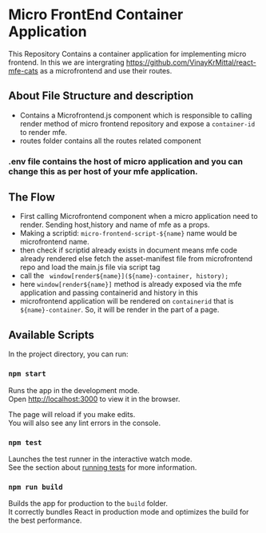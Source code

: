 # Micro FrontEnd Container Application

This Repository Contains a container application for implementing micro frontend. In this we are intergrating https://github.com/VinayKrMittal/react-mfe-cats as a microfrontend and use their routes.

## About File Structure and description
- Contains a Microfrontend.js component which is responsible to calling render method of micro frontend repository and expose a `container-id` to render mfe.
- routes folder contains all the routes related component

### .env file contains the host of micro application and you can change this as per host of your mfe application.

## The Flow 
- First calling Microfrontend component when a micro application need to render. Sending host,history and name of mfe as a props. 
- Making a scriptid: `micro-frontend-script-${name}` name would be microfrontend name.
- then check if scriptid already exists in document means mfe code already rendered else fetch the asset-manifest file from microfrontend repo and load the main.js   file via script tag
- call the ` window[render${name}](${name}-container, history);` 
- here `window[render${name}]` method is already exposed via the mfe application and passing containerid and history in this
- microfrontend application will be rendered on `containerid` that is `${name}-container`. So, it will be render in the part of a page.

## Available Scripts

In the project directory, you can run:

### `npm start`

Runs the app in the development mode.\
Open [http://localhost:3000](http://localhost:3000) to view it in the browser.

The page will reload if you make edits.\
You will also see any lint errors in the console.

### `npm test`

Launches the test runner in the interactive watch mode.\
See the section about [running tests](https://facebook.github.io/create-react-app/docs/running-tests) for more information.

### `npm run build`

Builds the app for production to the `build` folder.\
It correctly bundles React in production mode and optimizes the build for the best performance.





